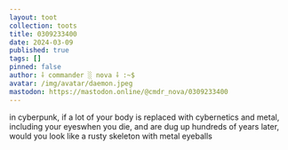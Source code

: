 ```yaml
---
layout: toot
collection: toots
title: 0309233400
date: 2024-03-09
published: true
tags: []
pinned: false
author: ⸸ commander ░ nova ⸸ :~$
avatar: /img/avatar/daemon.jpeg
mastodon: https://mastodon.online/@cmdr_nova/0309233400
---
```


in cyberpunk, if a lot of your body is replaced with cybernetics and metal, including your eyeswhen you die, and are dug up hundreds of years later, would you look like a rusty skeleton with metal eyeballs
